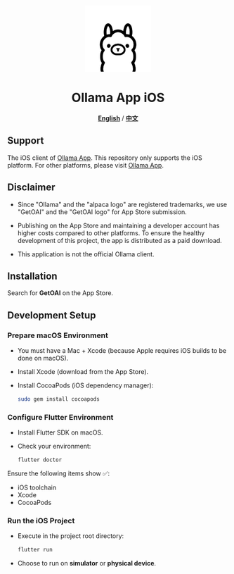 <p align="center">
  <img src="assets/app_icon_ios_1024.png" alt="Ollama App Logo" width="150"/>
</p>

<h1 align="center">Ollama App iOS</h1>

<p align="center">
  <a href="README.md"><strong>English</strong></a> /
  <a href="README_zh.md"><strong>中文</strong></a> 
<!-- </p> -->
<br/>

## Support

The iOS client of [Ollama App](https://github.com/JHubi1/ollama-app). This repository only supports the iOS platform. For other platforms, please visit [Ollama App](https://github.com/JHubi1/ollama-app).

## Disclaimer

- Since "Ollama" and the "alpaca logo" are registered trademarks, we use "GetOAI" and the "GetOAI logo" for App Store submission.

- Publishing on the App Store and maintaining a developer account has higher costs compared to other platforms. To ensure the healthy development of this project, the app is distributed as a paid download.

- This application is not the official Ollama client.

## Installation

Search for **GetOAI** on the App Store.

## Development Setup

### Prepare macOS Environment

- You must have a Mac + Xcode (because Apple requires iOS builds to be done on macOS).

- Install Xcode (download from the App Store).

- Install CocoaPods (iOS dependency manager):

    ```bash
    sudo gem install cocoapods
    ```

### Configure Flutter Environment

- Install Flutter SDK on macOS.

- Check your environment:

    ```bash
    flutter doctor
    ```

Ensure the following items show ✅:

- iOS toolchain  
- Xcode  
- CocoaPods  

### Run the iOS Project

- Execute in the project root directory:

    ```bash
    flutter run
    ```

- Choose to run on **simulator** or **physical device**.
